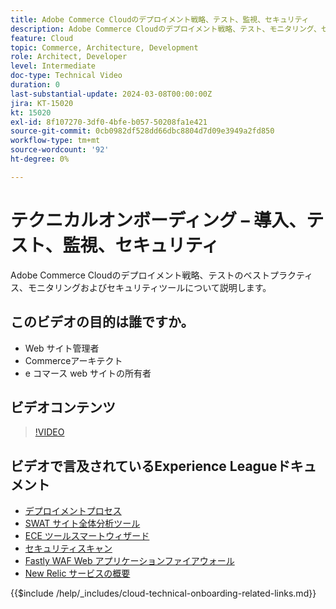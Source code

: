 ```yaml
---
title: Adobe Commerce Cloudのデプロイメント戦略、テスト、監視、セキュリティ
description: Adobe Commerce Cloudのデプロイメント戦略、テスト、モニタリング、セキュリティについて説明します。
feature: Cloud
topic: Commerce, Architecture, Development
role: Architect, Developer
level: Intermediate
doc-type: Technical Video
duration: 0
last-substantial-update: 2024-03-08T00:00:00Z
jira: KT-15020
kt: 15020
exl-id: 8f107270-3df0-4bfe-b057-50208fa1e421
source-git-commit: 0cb0982df528dd66dbc8804d7d09e3949a2fd850
workflow-type: tm+mt
source-wordcount: '92'
ht-degree: 0%

---
```


# テクニカルオンボーディング – 導入、テスト、監視、セキュリティ

Adobe Commerce Cloudのデプロイメント戦略、テストのベストプラクティス、モニタリングおよびセキュリティツールについて説明します。

## このビデオの目的は誰ですか。

- Web サイト管理者
- Commerceアーキテクト
- e コマース web サイトの所有者

## ビデオコンテンツ

>[!VIDEO](https://video.tv.adobe.com/v/3427818?learn=on)

## ビデオで言及されているExperience Leagueドキュメント

- [ デプロイメントプロセス ](https://experienceleague.adobe.com/docs/commerce-cloud-service/user-guide/develop/deploy/process.html?lang=ja)
- [SWAT サイト全体分析ツール ](https://experienceleague.adobe.com/docs/commerce-operations/tools/site-wide-analysis-tool/intro.html?lang=ja)
- [ECE ツールスマートウィザード ](https://experienceleague.adobe.com/docs/commerce-cloud-service/user-guide/develop/deploy/smart-wizards.html?lang=ja)
- [ セキュリティスキャン ](https://experienceleague.adobe.com/docs/commerce-admin/systems/security/security-scan.html?lang=ja)
- [Fastly WAF Web アプリケーションファイアウォール ](https://experienceleague.adobe.com/docs/commerce-cloud-service/user-guide/cdn/fastly-waf-service.html?lang=ja)
- [New Relic サービスの概要 ](https://experienceleague.adobe.com/docs/commerce-cloud-service/user-guide/monitor/new-relic/new-relic-service.html?lang=ja)

{{$include /help/_includes/cloud-technical-onboarding-related-links.md}}

